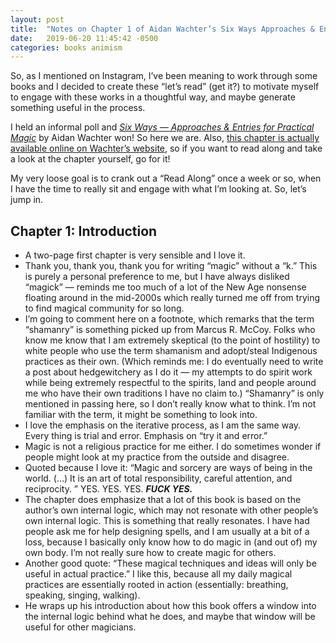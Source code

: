 ```yaml
---
layout: post
title:  "Notes on Chapter 1 of Aidan Wachter’s Six Ways Approaches & Entries for Practical Magic"
date:   2019-06-20 11:45:42 -0500
categories: books animism
---
```


So, as I mentioned on Instagram, I’ve been meaning to work through some books and I decided to create these “let’s read” (get it?) to motivate myself to engage with these works in a thoughtful way, and maybe generate something useful in the process.

I held an informal poll and _[Six Ways — Approaches & Entries for Practical Magic](http://www.aidanwachter.com/sixways)_ by Aidan Wachter won! So here we are. Also, [this chapter is actually available online on Wachter’s website](http://www.aidanwachter.com/new-blog/six-ways-introduction), so if you want to read along and take a look at the chapter yourself, go for it!

My very loose goal is to crank out a “Read Along” once a week or so, when I have the time to really sit and engage with what I’m looking at. So, let’s jump in.

## Chapter 1: Introduction

- A two-page first chapter is very sensible and I love it.
- Thank you, thank you, thank you for writing “magic” without a “k.” This is purely a personal preference to me, but I have always disliked “magick” — reminds me too much of a lot of the New Age nonsense floating around in the mid-2000s which really turned me off from trying to find magical community for so long.
- I’m going to comment here on a footnote, which remarks that the term “shamanry” is something picked up from Marcus R. McCoy. Folks who know me know that I am extremely skeptical (to the point of hostility) to white people who use the term shamanism and adopt/steal Indigenous practices as their own. (Which reminds me: I do eventually need to write a post about hedgewitchery as I do it — my attempts to do spirit work while being extremely respectful to the spirits, land and people around me who have their own traditions I have no claim to.) “Shamanry” is only mentioned in passing here, so I don’t really know what to think. I’m not familiar with the term, it might be something to look into.
- I love the emphasis on the iterative process, as I am the same way. Every thing is trial and error. Emphasis on “try it and error.”
- Magic is not a religious practice for me either. I do sometimes wonder if people might look at my practice from the outside and disagree.
- Quoted because I love it: “Magic and sorcery are ways of being in the world. (…) It is an art of total responsibility, careful attention, and reciprocity. ” YES. YES. YES. **_FUCK YES._**
- The chapter does emphasize that a lot of this book is based on the author’s own internal logic, which may not resonate with other people’s own internal logic. This is something that really resonates. I have had people ask me for help designing spells, and I am usually at a bit of a loss, because I basically only know how to do magic in (and out of) my own body. I’m not really sure how to create magic for others.
- Another good quote: “These magical techniques and ideas will only be useful in actual practice.” I like this, because all my daily magical practices are essentially rooted in action (essentially: breathing, speaking, singing, walking).
- He wraps up his introduction about how this book offers a window into the internal logic behind what he does, and maybe that window will be useful for other magicians.